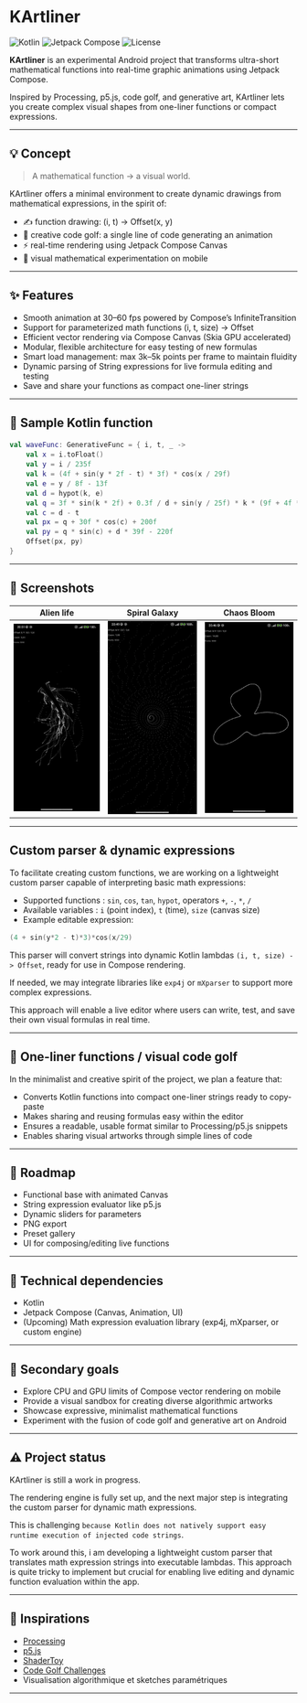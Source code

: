 # KArtliner

![Kotlin](https://img.shields.io/badge/Kotlin-7F52FF?style=flat&logo=kotlin&logoColor=white)
![Jetpack Compose](https://img.shields.io/badge/Jetpack%20Compose-4285F4?style=flat&logo=android&logoColor=white)
![License](https://img.shields.io/badge/License-MIT-green)

**KArtliner** is an experimental Android project that transforms ultra-short mathematical functions into real-time graphic animations using Jetpack Compose.

Inspired by Processing, p5.js, code golf, and generative art, KArtliner lets you create complex visual shapes from one-liner functions or compact expressions.


---


## 💡 Concept

> A mathematical function → a visual world.

KArtliner offers a minimal environment to create dynamic drawings from mathematical expressions, in the spirit of:

- ✍️ function drawing: (i, t) → Offset(x, y)
- 🧪 creative code golf: a single line of code generating an animation
- ⚡ real-time rendering using Jetpack Compose Canvas
- 🧠 visual mathematical experimentation on mobile

---

## ✨ Features

- Smooth animation at 30–60 fps powered by Compose’s InfiniteTransition
- Support for parameterized math functions (i, t, size) → Offset
- Efficient vector rendering via Compose Canvas (Skia GPU accelerated)
- Modular, flexible architecture for easy testing of new formulas
- Smart load management: max 3k–5k points per frame to maintain fluidity
- Dynamic parsing of String expressions for live formula editing and testing
- Save and share your functions as compact one-liner strings


---

## 🔣 Sample Kotlin function

```kotlin
val waveFunc: GenerativeFunc = { i, t, _ ->
    val x = i.toFloat()
    val y = i / 235f
    val k = (4f + sin(y * 2f - t) * 3f) * cos(x / 29f)
    val e = y / 8f - 13f
    val d = hypot(k, e)
    val q = 3f * sin(k * 2f) + 0.3f / d + sin(y / 25f) * k * (9f + 4f * sin(e * 9f - d * 3f + t * 2f))
    val c = d - t
    val px = q + 30f * cos(c) + 200f
    val py = q * sin(c) + d * 39f - 220f
    Offset(px, py)
}
```

---

## 📸 Screenshots

| Alien life | Spiral Galaxy | Chaos Bloom |
|:---:|:---:|:---:|
| ![Alien](screenshots/alien.gif) | ![Galaxy](screenshots/galaxy.gif) |  ![Bloom](screenshots/bloom.gif) |

---




## Custom parser & dynamic expressions

To facilitate creating custom functions, we are working on a lightweight custom parser capable of interpreting basic math expressions:

- Supported functions : `sin`, `cos`, `tan`, `hypot`, operators `+`, `-`, `*`, `/`
- Available variables : `i` (point index), `t` (time), `size` (canvas size)
- Example editable expression:

```kotlin
(4 + sin(y*2 - t)*3)*cos(x/29)
```

This parser will convert strings into dynamic Kotlin lambdas `(i, t, size) -> Offset`, ready for use in Compose rendering.

If needed, we may integrate libraries like `exp4j` or `mXparser`  to support more complex expressions.

This approach will enable a live editor where users can write, test, and save their own visual formulas in real time.

---

## 🔄 One-liner functions / visual code golf

In the minimalist and creative spirit of the project, we plan a feature that:

- Converts Kotlin functions into compact one-liner strings ready to copy-paste
- Makes sharing and reusing formulas easy within the editor
- Ensures a readable, usable format similar to Processing/p5.js snippets
- Enables sharing visual artworks through simple lines of code
  
---

## 🚧 Roadmap

- Functional base with animated Canvas
- String expression evaluator like p5.js
- Dynamic sliders for parameters
- PNG export
- Preset gallery
- UI for composing/editing live functions

---

## 🔧 Technical dependencies

- Kotlin  
- Jetpack Compose (Canvas, Animation, UI)  
- (Upcoming) Math expression evaluation library (exp4j, mXparser, or custom engine)

---

## 🎯 Secondary goals

- Explore CPU and GPU limits of Compose vector rendering on mobile
- Provide a visual sandbox for creating diverse algorithmic artworks
- Showcase expressive, minimalist mathematical functions
- Experiment with the fusion of code golf and generative art on Android

---
 
## ⚠️ Project status

KArtliner is still a work in progress. 

The rendering engine is fully set up, and the next major step is integrating the custom parser for dynamic math expressions.

This is challenging `because Kotlin does not natively support easy runtime execution of injected code strings`.

To work around this, i am developing a lightweight custom parser that translates math expression strings into executable lambdas.
This approach is quite tricky to implement but crucial for enabling live editing and dynamic function evaluation within the app.

---


## 🧠 Inspirations

- [Processing](https://processing.org/)  
- [p5.js](https://p5js.org/)  
- [ShaderToy](https://www.shadertoy.com/)  
- [Code Golf Challenges](https://codegolf.stackexchange.com/)  
- Visualisation algorithmique et sketches paramétriques

---




